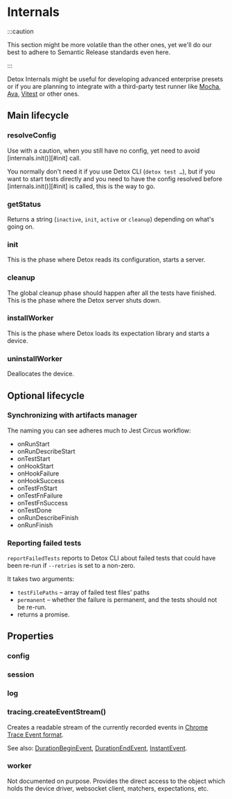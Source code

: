 # Internals

:::caution

This section might be more volatile than the other ones, yet we'll do our
best to adhere to Semantic Release standards even here.

:::

Detox Internals might be useful for developing advanced enterprise presets
or if you are planning to integrate with a third-party test runner like
[Mocha], [Ava], [Vitest] or other ones.

## Main lifecycle

### resolveConfig

Use with a caution, when you still have no config, yet need to avoid \[internals.init()]\[#init] call.

You normally don't need it if you use Detox CLI (`detox test …`), but if you want to start tests
directly and you need to have the config resolved before \[internals.init()]\[#init] is called, this
is the way to go.

### getStatus

Returns a string (`inactive`, `init`, `active` or `cleanup`) depending on what's going on.

### init

This is the phase where Detox reads its configuration, starts a server.

### cleanup

The global cleanup phase should happen after all the tests have finished.
This is the phase where the Detox server shuts down.

### installWorker

This is the phase where Detox loads its expectation library and starts a device.

### uninstallWorker

Deallocates the device.

## Optional lifecycle

### Synchronizing with artifacts manager

The naming you can see adheres much to Jest Circus workflow:

- onRunStart
- onRunDescribeStart
- onTestStart
- onHookStart
- onHookFailure
- onHookSuccess
- onTestFnStart
- onTestFnFailure
- onTestFnSuccess
- onTestDone
- onRunDescribeFinish
- onRunFinish

### Reporting failed tests

`reportFailedTests` reports to Detox CLI about failed tests that could
have been re-run if `--retries` is set to a non-zero.

It takes two arguments:

- `testFilePaths` – array of failed test files' paths
- `permanent` – whether the failure is permanent, and the tests should not be re-run.
- returns a promise.

## Properties

### config

### session

### log

### tracing.createEventStream()

Creates a readable stream of the currently recorded events in
[Chrome Trace Event format](https://docs.google.com/document/d/1CvAClvFfyA5R-PhYUmn5OOQtYMH4h6I0nSsKchNAySU).

See also: [DurationBeginEvent], [DurationEndEvent], [InstantEvent].

### worker

Not documented on purpose. Provides the direct access to the object which
holds the device driver, websocket client, matchers, expectations, etc.

[Mocha]: https://mochajs.org

[Ava]: https://github.com/avajs/ava

[Vitest]: https://vitest.dev

[DurationBeginEvent]: https://wix-incubator.github.io/trace-event-lib/interfaces/DurationBeginEvent.html

[DurationEndEvent]: https://wix-incubator.github.io/trace-event-lib/interfaces/DurationEndEvent.html

[InstantEvent]: https://wix-incubator.github.io/trace-event-lib/interfaces/InstantEvent.html
